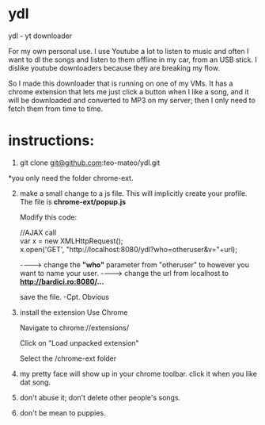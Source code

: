 # ydl
ydl - yt downloader

For my own personal use. 
I use Youtube a lot to listen to music and often I want to dl the songs and listen to them offline in my car, from an USB stick. 
I dislike youtube downloaders because they are breaking my flow.

So I made this downloader that is running on one of my VMs. 
It has a chrome extension that lets me just click a button when I like a song, and it will be downloaded and converted to MP3 on my server; then I only need to fetch them from time to time. 


# instructions:
1. git clone git@github.com:teo-mateo/ydl.git

*you only need the folder chrome-ext.

2. make a small change to a js file. This will implicitly create your profile.
   The file is **chrome-ext/popup.js**
   
   Modify this code:
   
    //AJAX call   
    var x = new XMLHttpRequest();   
    x.open('GET', "http://localhost:8080/ydl?who=otheruser&v="+url);   
    
    ----> change the **"who"** parameter from "otheruser" to however you want to name your user.
    ----> change the url from localhost to **http://bardici.ro:8080/...**
   
   save the file.
     -Cpt. Obvious
   
 3. install the extension
    Use Chrome
    
    Navigate to chrome://extensions/
    
    Click on "Load unpacked extension"
    
    Select the /chrome-ext folder
    
 
 4. my pretty face will show up in your chrome toolbar. click it when you like dat song.
 
 6. don't abuse it; don't delete other people's songs. 
 
 7. don't be mean to puppies.
